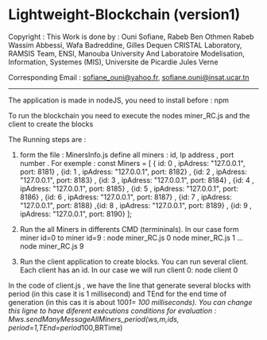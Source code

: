 # Lightweight-Blockchain (version1)
Copyright : This Work is done by :  Ouni Sofiane, Rabeb Ben Othmen Rabeb Wassim Abbessi, Wafa Badreddine,  Gilles Dequen
CRISTAL Laboratory, RAMSIS Team, ENSI, Manouba University
And
Laboratoire Modelisation, Information, Systemes (MIS), Universite de Picardie Jules Verne

Corresponding Email : sofiane_ouni@yahoo.fr, sofiane.ouni@insat.ucar.tn
********************************************************************************************************

The application is made in nodeJS, you need to install before : npm

To run the blockchain you need to execute the nodes miner_RC.js  and the client to create the blocks 

The Running steps are : 
1. form the file : MinersInfo.js define all miners :  id, Ip address , port number . For exemple :
const Miners = [
    { id: 0 ,  ipAdress: "127.0.0.1",  port: 8181}
   , {id: 1 , ipAdress: "127.0.0.1",   port: 8182}
   , {id: 2 , ipAdress: "127.0.0.1",   port: 8183}
   , {id: 3 , ipAdress: "127.0.0.1",   port: 8184}
   , {id: 4 , ipAdress: "127.0.0.1",   port: 8185}
  , {id: 5 , ipAdress: "127.0.0.1",   port: 8186}
   , {id: 6 , ipAdress: "127.0.0.1",   port: 8187}
   , {id: 7 , ipAdress: "127.0.0.1",   port: 8188}
   ,{id: 8 , ipAdress: "127.0.0.1",   port: 8189}
   , {id: 9 , ipAdress: "127.0.0.1",   port: 8190}
    ];

2. Run the all Miners in differents CMD (termininals). In our case form miner id=0 to miner id=9  :
   node miner_RC.js 0
   node miner_RC.js 1
   ...
   node miner_RC.js 9

3. Run the client application to create blocks. You can run several client. Each client has an id. In our case we will run client 0:
node client 0

In the code of client.js , we have the line that generate several blocks with period (in this case it is 1 millisecond) and TEnd for the end time of generation (in this cas it is about 100*1= 100 milliseconds). You can change this ligne to have diferent exécutions conditions for evaluation :
Mws.sendManyMessageAllMiners_period(ws,m,ids, period=1,TEnd=period*100,BRTime)

   
